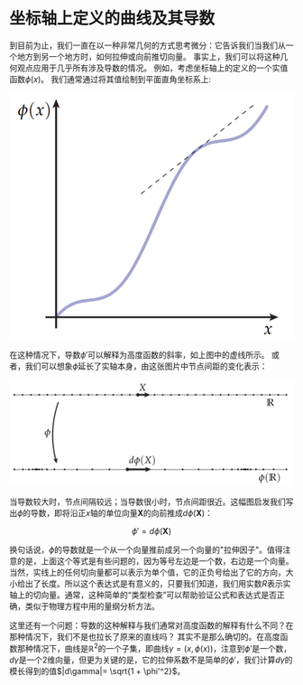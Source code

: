# 坐标轴上定义的曲线及其导数

到目前为止，我们一直在以一种非常几何的方式思考微分：它告诉我们当我们从一个地方到另一个地方时，如何拉伸或向前推切向量。 事实上，我们可以将这种几何观点应用于几乎所有涉及导数的情况。 例如，考虑坐标轴上的定义的一个实值函数$\phi(x)$。 我们通常通过将其值绘制到平面直角坐标系上:

![](../../image/ch3/ch3.2.1_1.png)

在这种情况下，导数$\phi'$可以解释为高度函数的斜率，如上图中的虚线所示。 或者，我们可以想象$\phi$延长了实轴本身，由这张图片中节点间距的变化表示： 

![](../../image/ch3/ch3.2.1_2.png)

当导数较大时，节点间隔较远；当导数很小时，节点间距很近。这幅图启发我们写出$\phi$的导数，即将沿正$x$轴的单位向量$\mathbf{X}$的向前推成$d\phi(\mathbf{X})$：

$$  \phi'=d\phi(\mathbf{X}) $$

换句话说，$\phi$的导数就是一个从一个向量推前成另一个向量的"拉伸因子"。值得注意的是，上面这个等式是有些问题的，因为等号左边是一个数，右边是一个向量。当然，实线上的任何切向量都可以表示为单个值，它的正负号给出了它的方向，大小给出了长度。所以这个表达式是有意义的，只要我们知道，我们用实数$R$表示实轴上的切向量。通常，这种简单的“类型检查”可以帮助验证公式和表达式是否正确，类似于物理方程中用的量纲分析方法。 

这里还有一个问题：导数的这种解释与我们通常对高度函数的解释有什么不同？在那种情况下，我们不是也拉长了原来的直线吗？ 其实不是那么确切的。在高度函数那种情况下，曲线是$\mathbb{R}^2$的一个子集，即曲线$\gamma = (x, \phi(x))$，注意到$\phi'$是一个数，$d\gamma$是一个2维向量，但更为关键的是，它的拉伸系数不是简单的$\phi'$，我们计算$d\gamma$的模长得到的值$|d\gamma|= \sqrt{1 + \phi'^2}$。

